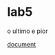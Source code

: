 # lab5
o ultimo e pior

[document](https://docs.google.com/document/d/1iTIzJRsMh2XfScJ-VZLGirN6i6DbEZPsmi1r19HtqCg/edit)
